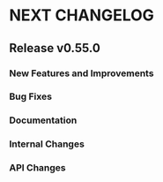 # NEXT CHANGELOG

## Release v0.55.0

### New Features and Improvements

### Bug Fixes

### Documentation

### Internal Changes

### API Changes
